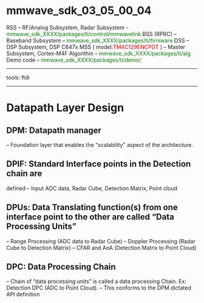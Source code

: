 <style>
r { color: Red }
o { color: Orange }
g { color: Green }
</style>

# mmwave_sdk_03_05_00_04
RSS 
    – RF/Analog Subsystem, Radar Subsystem
    - <g>mmwave_sdk_XXXX/packages/ti/control/mmwavelink</g>
BSS (RPRC)
    – Baseband Subsystem
    – <g>mmwave_sdk_XXXX/packages/ti/firmware</g>
DSS 
    – DSP Subsystem, DSP C647x
MSS ( model:<r>TM4C129ENCPDT</r> )
    – Master Subsystem, Cortex-M4F
Algorithm 
    – <g>mmwave_sdk_XXXX/packages/ti/alg</g>
Demo code 
    – <g>mmwave_sdk_XXXX/packages/ti/demo/</g>

---

tools: ftdi

---

# Datapath Layer Design

## DPM: Datapath manager
– Foundation layer that enables the "scalability" aspect of the 
architecture.

## DPIF: Standard Interface points in the Detection chain are 
defined
– Input ADC data, Radar Cube, Detection Matrix, Point cloud

## DPUs: Data Translating function(s) from one interface point to the other are called “Data Processing Units”
– Range Processing (ADC data to Radar Cube)
– Doppler Processing (Radar Cube to Detection Matrix)
– CFAR and AoA (Detection Matrix to Point Cloud)

## DPC: Data Processing Chain 
– Chain of “data processing units” is called a data processing Chain. 
Ex: Detection DPC (ADC to Point Cloud).
– This conforms to the DPM dictated API definition
